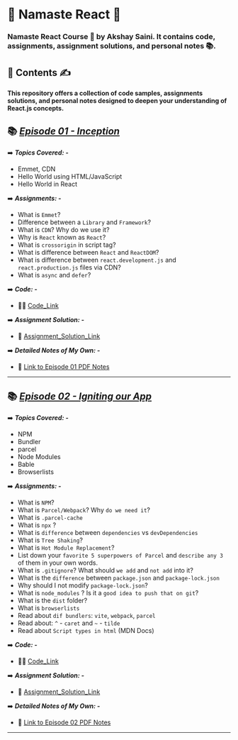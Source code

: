 # 🙏 **Namaste React** 🚀

 ### Namaste React Course 🚀 by Akshay Saini. It contains code, assignments, assignment solutions, and personal notes 📚.
 
 ##  📂 **Contents** ✍️
 
 **This repository offers a collection of code samples, assignments solutions, and personal notes designed to deepen your understanding of React.js concepts.**

## 📚 [_Episode 01 - Inception_](./Episode-01--Inception)

 ➡️  ***Topics Covered: -***
 - Emmet, CDN
 - Hello World using HTML/JavaScript
 - Hello World in React
   
➡️  ***Assignments: -***

- What is `Emmet`?
- Difference between a `Library` and `Framework`?
- What is `CDN`? Why do we use it?
- Why is `React` known as `React`?
- What is `crossorigin` in script tag?
- What is difference between `React` and `ReactDOM`?
- What is difference between `react.development.js` and `react.production.js` files via CDN?
- What is `async` and `defer`?

➡️ ***Code: -***
  - 👨‍💻 [Code_Link](./Episode-01--Inception/Coding)
    
➡️ ***Assignment Solution: -***
 - 📘 [Assignment_Solution_Link](./Episode-01--Inception/Theory/Episode-01-Theory.md)

➡️ ***Detailed Notes of My Own: -***
- 📘 [Link to Episode 01 PDF Notes](./Episode-01--Inception/Theory/Episode-01_Detailed_Notes_In_PDF/Namaste_React_Episode_1_Inception.pdf)
- ---

## 📚 [_Episode 02 - Igniting our App_](./Episode-02--Igniting-our-APP)

 ➡️  ***Topics Covered: -***

 - NPM
 - Bundler
 - parcel
 - Node Modules
 - Bable
 - Browserlists

➡️  ***Assignments: -***

- What is `NPM`?
- What is `Parcel/Webpack`? Why `do we need it`?
- What is `.parcel-cache`
- What is `npx` ?
- What is `difference` between `dependencies` vs `devDependencies`
- What is `Tree Shaking`?
- What is `Hot Module Replacement`?
- List down your `favorite 5 superpowers of Parcel` and `describe any 3` of them in your
own words.
- What is `.gitignore`? What should `we add` and `not add` into it?
- What is the `difference` between `package.json` and `package-lock.json`
- Why should I not modify `package-lock.json`?
- What is `node_modules` ? Is it a `good idea to push that on git`?
- What is the `dist` folder?
- What is `browserlists`
- Read about `dif bundlers`: `vite`, `webpack`, `parcel`
- Read about: `^` - `caret` and `~` - `tilde`
- Read about `Script types in html` (MDN Docs)

➡️ ***Code: -***
  - 👨‍💻 [Code_Link](./Episode-02--Igniting-our-APP/Coding)

➡️ ***Assignment Solution: -***
 - 📘 [Assignment_Solution_Link](./Episode-02--Igniting-our-APP/Theory/Episode-02-Theory.md)

➡️ ***Detailed Notes of My Own: -***
- 📘 [Link to Episode 02 PDF Notes](./Episode-02--Igniting-our-APP/Theory/Episode-02_Detailed_Notes_In_PDF/Namaste_React_Episode_2_Igniting-our-APP.pdf)
- ---
